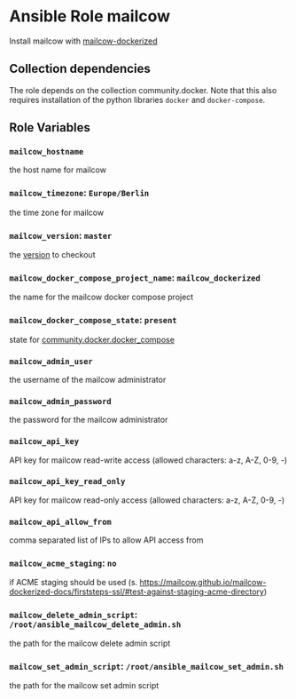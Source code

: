 # Ansible Role mailcow

Install mailcow with [mailcow-dockerized]('https://github.com/mailcow/mailcow-dockerized.git')

## Collection dependencies

The role depends on the collection community.docker.
Note that this also requires installation of the python libraries `docker` and `docker-compose`.

## Role Variables

### `mailcow_hostname`

the host name for mailcow

### `mailcow_timezone`: `Europe/Berlin`

the time zone for mailcow

### `mailcow_version`: `master`

the [version](https://docs.ansible.com/ansible/latest/collections/ansible/builtin/git_module.html#parameter-version) to checkout

### `mailcow_docker_compose_project_name`: `mailcow_dockerized`

the name for the mailcow docker compose project

### `mailcow_docker_compose_state`: `present`

state for [community.docker.docker_compose](https://docs.ansible.com/ansible/latest/collections/community/docker/docker_compose_module.html)

### `mailcow_admin_user`

the username of the mailcow administrator

### `mailcow_admin_password`

the password for the mailcow administrator

### `mailcow_api_key`

API key for mailcow read-write access (allowed characters: a-z, A-Z, 0-9, -)

### `mailcow_api_key_read_only`

API key for mailcow read-only access (allowed characters: a-z, A-Z, 0-9, -)

### `mailcow_api_allow_from`

comma separated list of IPs to allow API access from

### `mailcow_acme_staging`: `no`

if ACME staging should be used (s. https://mailcow.github.io/mailcow-dockerized-docs/firststeps-ssl/#test-against-staging-acme-directory)

### `mailcow_delete_admin_script`: `/root/ansible_mailcow_delete_admin.sh`

the path for the mailcow delete admin script

### `mailcow_set_admin_script`: `/root/ansible_mailcow_set_admin.sh`

the path for the mailcow set admin script
